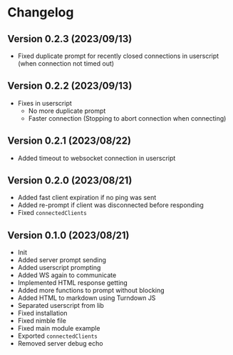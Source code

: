 # Changelog

## Version 0.2.3 (2023/09/13)

- Fixed duplicate prompt for recently closed connections in userscript (when connection not timed out)

## Version 0.2.2 (2023/09/13)

- Fixes in userscript
  - No more duplicate prompt
  - Faster connection (Stopping to abort connection when connecting)

## Version 0.2.1 (2023/08/22)

- Added timeout to websocket connection in userscript

## Version 0.2.0 (2023/08/21)

- Added fast client expiration if no ping was sent
- Added re-prompt if client was disconnected before responding
- Fixed `connectedClients`

## Version 0.1.0 (2023/08/21)

- Init
- Added server prompt sending
- Added userscript prompting
- Added WS again to communicate
- Implemented HTML response getting
- Added more functions to prompt without blocking
- Added HTML to markdown using Turndown JS
- Separated userscript from lib
- Fixed installation
- Fixed nimble file
- Fixed main module example
- Exported `connectedClients`
- Removed server debug echo
